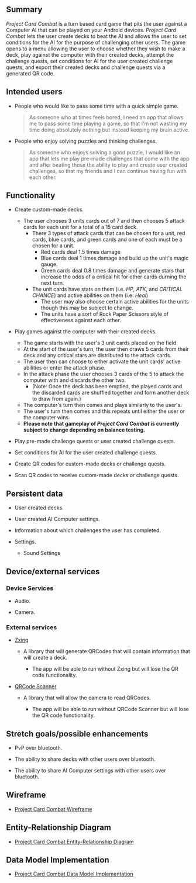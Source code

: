 ## Summary

_Project Card Combat_ is a turn based card game that pits the user against a Computer AI that can be played on your 
Android devices. _Project Card Combat_ lets the user create decks to beat the AI and allows the user to set conditions
for the AI for the purpose of challenging other users. The game opens to a menu allowing the user to choose whether they 
wish to make a deck, play against the computer with their created decks, attempt the challenge quests, set conditions 
for AI for the user created challenge quests, and export their created decks and challenge quests via a generated QR code.

## Intended users

* People who would like to pass some time with a quick simple game.

    > As someone who at times feels bored, I need an app that allows me to pass some time playing a game, so that 
	I'm not wasting my time doing absolutely nothing but instead keeping my brain active.

* People who enjoy solving puzzles and thinking challenges.

    >  As someone who enjoys solving a good puzzle, I would like an app that lets me play pre-made challenges 
	that come with the app and after beating those the ability to play and create user created challenges, so 
	that my friends and I can continue having fun with each other.

## Functionality

* Create custom-made decks.
	* The user chooses 3 units cards out of 7 and then chooses 5 attack cards for each unit for a total of a 15 card deck.
		* There 3 types of attack cards that can be chosen for a unit, red cards, blue cards, and green cards and one of each must be a chosen for a unit.
			* Red cards deal 1.5 times damage
			* Blue cards deal 1 times damage and build up the unit's magic gauge. 
			* Green cards deal 0.8 times damage and generate stars that increase the odds of a critical hit for other cards durning the next turn.
		* The unit cards have stats on them (i.e. _HP_, _ATK_, and _CRITICAL CHANCE_) and active abilities on them (i.e. _Heal_) 
			* The user may also choose certain active abilities for the units though this may be subject to change.
			* The units have a sort of Rock Paper Scissors style of effectiveness against each other.
		
* Play games against the computer with their created decks.
	* The game starts with the user's 3 unit cards placed on the field.
	* At the start of the user's turn, the user then draws 5 cards from their deck and any critical stars are distributed to the attack cards.
	* The user then can choose to either activate the unit cards' active abilities or enter the attack phase.
	* In the attack phase the user chooses 3 cards of the 5 to attack the computer with and discards the other two.
		* (Note: Once the deck has been emptied, the played cards and the discarded cards are shuffled together and form another deck to draw from again.)
	* The computer's turn then comes and plays similarly to the user's.
	* The user's turn then comes and this repeats until either the user or the computer wins.
	* **Please note that gameplay of _Project Card Combat_ is currently subject to change depending on balance testing.**
	
* Play pre-made challenge quests or user created challenge quests.

* Set conditions for AI for the user created challenge quests.

* Create QR codes for custom-made decks or challenge quests.

* Scan QR codes to receive custom-made decks or challenge quests.

## Persistent data
* User created decks.

* User created AI Computer settings.

* Information about which challenges the user has completed.

* Settings.
	* Sound Settings
    
## Device/external services

### Device Services

* Audio.

* Camera.

### External services

* [Zxing](https://github.com/zxing/zxing)
	* A library that will generate QRCodes that will contain information that will create a deck.
	  
	    * The app will be able to run without Zxing but will lose the QR code functionality.

* [QRCode Scanner](https://developers.google.com/ml-kit/vision/barcode-scanning/android)
	* A library that will allow the camera to read QRCodes.
     
        * The app will be able to run without QRCode Scanner but will lose the QR code functionality.

## Stretch goals/possible enhancements 

* PvP over bluetooth.

* The ability to share decks with other users over bluetooth.

* The ability to share AI Computer settings with other users over bluetooth.

## Wireframe

* [Project Card Combat Wireframe](wireframe.md)

## Entity-Relationship Diagram

* [Project Card Combat Entity-Relationship Diagram](erd.md)

## Data Model Implementation

* [Project Card Combat Data Model Implementation](data-model-implementation.md)